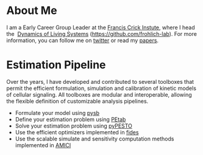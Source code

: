 # About Me

I am a Early Career Group Leader at the [Francis Crick Instute](https://www.crick.ac.uk), where I head the  [Dynamics of Living Systems](www.frohlichlab.com/) (https://github.com/frohlich-lab). For more information, you can follow me on [twitter](https://twitter.com/fabfrohlich) or read my [papers](https://scholar.google.com/citations?user=pGYETGQAAAAJ&hl=en).

# Estimation Pipeline

Over the years, I have developed and contributed to several toolboxes that permit the efficient formulation, simulation and calibration of kinetic models of cellular signaling. All toolboxes are modular and interoperable, allowing the flexible definition of customizable analysis pipelines.

- Formulate your model using [pysb](https://github.com/pysb/pysb)
- Define your estimation problem using [PEtab](https://github.com/PEtab-dev/PEtab)
- Solve your estimation problem using [pyPESTO](https://github.com/ICB-DCM/pyPESTO)
- Use the efficient optimizers implemented in [fides](https://github.com/fides-dev/fides)
- Use the scalable simulate and sensitivity computation methods implemented in [AMICI](https://github.com/AMICI-dev/AMICI)
